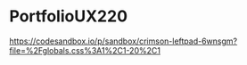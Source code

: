# PortfolioUX220
https://codesandbox.io/p/sandbox/crimson-leftpad-6wnsgm?file=%2Fglobals.css%3A1%2C1-20%2C1
